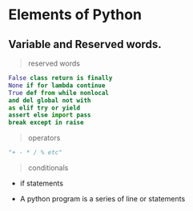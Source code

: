 # Elements of Python

## Variable and Reserved words.

> reserved words
```Python
False class return is finally
None if for lambda continue
True def from while nonlocal
and del global not with
as elif try or yield
assert else import pass
break except in raise
```

> operators
```Python
"+ - * / % etc"
```

> conditionals
- if statements

- A python program is a series of line or statements
